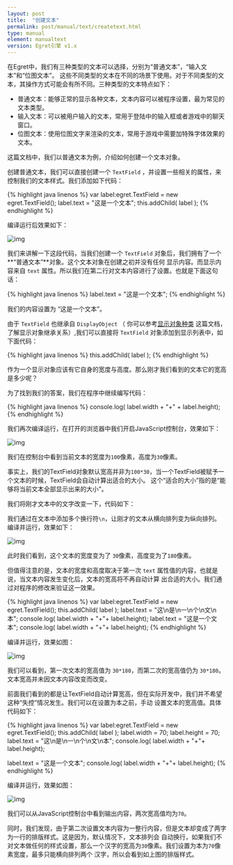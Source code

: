 ```yaml
---
layout: post
title:  "创建文本"
permalink: post/manual/text/createtext.html
type: manual
element: manualtext
version: Egret引擎 v1.x
---
```


在Egret中，我们有三种类型的文本可以选择，分别为“普通文本”，“输入文本”和“位图文本”。
这些不同类型的文本在不同的场景下使用。对于不同类型的文本，其操作方式可能会有所不同。三种类型的文本特点如下：

* 普通文本：能够正常的显示各种文本，文本内容可以被程序设置，最为常见的文本类型。
* 输入文本：可以被用户输入的文本，常用于登陆中的输入框或者游戏中的聊天窗口。
* 位图文本：使用位图文字来渲染的文本，常用于游戏中需要加特殊字体效果的文本。

这篇文档中，我们以普通文本为例，介绍如何创建一个文本对象。

创建普通文本，我们可以直接创建一个 `TextField` ，并设置一些相关的属性，来控制我们的文本样式。我们添加如下代码：

{% highlight java linenos %}
var label:egret.TextField = new egret.TextField();
label.text = "这是一个文本";
this.addChild( label );
{% endhighlight %}

编译运行后效果如下：

![img]({{site.baseurl}}/assets/img/manualtext1.png)

我们来讲解一下这段代码，当我们创建一个 `TextField` 对象后，我们拥有了一个**“普通文本”**对象。这个文本对象在创建之初并没有任何
显示内容。而显示内容来自 `text` 属性。所以我们在第二行对文本内容进行了设置。也就是下面这句话：

{% highlight java linenos %}
label.text = "这是一个文本";
{% endhighlight %}

我们的内容设置为 “这是一个文本”。

由于 `TextField` 也继承自 `DisplayObject` （
你可以参考<a href="http://docs.egret-labs.org/post/manual/display/displayclass.html" target="_blank">显示对象种类</a>
这篇文档，了解显示对象继承关系）,我们可以直接将 `TextField` 对象添加到显示列表中，如下面代码：

{% highlight java linenos %}
this.addChild( label );
{% endhighlight %}

作为一个显示对象应该有它自身的宽度与高度。那么刚才我们看到的文本它的宽高是多少呢？

为了找到我们的答案，我们在程序中继续编写代码：

{% highlight java linenos %}
console.log( label.width + "+" + label.height);
{% endhighlight %}

我们再次编译运行，在打开的浏览器中我们开启JavaScript控制台，效果如下：

![img]({{site.baseurl}}/assets/img/manualtext2.png)

我们在控制台中看到当前文本的宽度为`100`像素，高度为`30`像素。

事实上，我们的TextField对象默认宽高并非为`100*30`，当一个TextField被赋予一个文本的时候，TextField会自动计算出适合的大小。
这个“适合的大小”指的是“能够将当前文本全部显示出来的大小”。

我们将刚才文本中的文字改变一下，代码如下：

我们通过在文本中添加多个换行符`\n`，让刚才的文本从横向排列变为纵向排列。
编译并运行，效果如下：

![img]({{site.baseurl}}/assets/img/manualtext3.png)

此时我们看到，这个文本的宽度变为了 `30`像素，高度变为了`180`像素。

但值得注意的是，文本的宽度和高度取决于第一次 `text` 属性值的内容，也就是说，当文本内容发生变化后，文本的宽高将不再自动计算
出合适的大小。我们通过对程序的修改来验证这一效果。


{% highlight java linenos %}
var label:egret.TextField = new egret.TextField();
this.addChild( label );
label.text = "这\n是\n一\n个\n文\n本";
console.log( label.width + "+"+ label.height);
label.text = "这是一个文本";
console.log( label.width + "+"+ label.height);
{% endhighlight %}

编译并运行，效果如图：

![img]({{site.baseurl}}/assets/img/manualtext4.png)

我们可以看到，第一次文本的宽高值为 `30*180`，而第二次的宽高值仍为 `30*180`。文本宽高并未因文本内容改变而改变。

前面我们看到的都是让TextField自动计算宽高，但在实际开发中，我们并不希望这种“失控”情况发生。我们可以在设置为本之前，手动
设置文本的宽高值。具体代码如下：

{% highlight java linenos %}
var label:egret.TextField = new egret.TextField();
this.addChild( label );
label.width = 70;
label.height = 70;
label.text = "这\n是\n一\n个\n文\n本";
console.log( label.width + "+"+ label.height);

label.text = "这是一个文本";
console.log( label.width + "+"+ label.height);
{% endhighlight %}

编译并运行，效果如图：

![img]({{site.baseurl}}/assets/img/manualtext5.png)

我们可以从JavaScript控制台中看到输出内容，两次宽高值均为`70`。

同时，我们发现，由于第二次设置文本内容为一整行内容，但是文本却变成了两字为一行的排版样式。这是因为，默认情况下，文本排列会
自动换行，如果我们不对文本做任何的样式设置，那么一个汉字的宽高为`30`像素。我们设置为本为`70`像素宽度，最多只能横向排列两个
汉字，所以会看到如上图的排版样式。